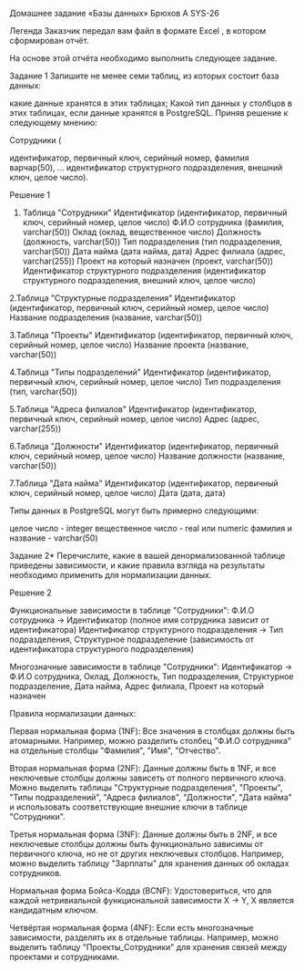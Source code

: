 Домашнее задание «Базы данных» Брюхов А SYS-26

Легенда
Заказчик передал вам файл в формате Excel , в котором сформирован отчёт.

На основе этой отчёта необходимо выполнить следующее задание.

Задание 1
Запишите не менее семи таблиц, из которых состоит база данных:

какие данные хранятся в этих таблицах;
Какой тип данных у столбцов в этих таблицах, если данные хранятся в PostgreSQL.
Приняв решение к следующему мнению:

Сотрудники (

идентификатор, первичный ключ, серийный номер,
фамилия варчар(50),
...
идентификатор структурного подразделения, внешний ключ, целое число).

Решение 1
1.  Таблица "Сотрудники"
Идентификатор (идентификатор, первичный ключ, серийный номер, целое число)
Ф.И.О сотрудника (фамилия, varchar(50))
Оклад (оклад, вещественное число)
Должность (должность, varchar(50))
Тип подразделения (тип подразделения, varchar(50))
Дата найма (дата найма, дата)
Адрес филиала (адрес, varchar(255))
Проект на который назначен (проект, varchar(50))
Идентификатор структурного подразделения (идентификатор структурного подразделения, внешний ключ, целое число)

2.Таблица "Структурные подразделения"
Идентификатор (идентификатор, первичный ключ, серийный номер, целое число)
Название подразделения (название, varchar(50))

3.Таблица "Проекты"
Идентификатор (идентификатор, первичный ключ, серийный номер, целое число)
Название проекта (название, varchar(50))

4.Таблица "Типы подразделений"
Идентификатор (идентификатор, первичный ключ, серийный номер, целое число)
Тип подразделения (тип, varchar(50))

5.Таблица "Адреса филиалов"
Идентификатор (идентификатор, первичный ключ, серийный номер, целое число)
Адрес (адрес, varchar(255))

6.Таблица "Должности"
Идентификатор (идентификатор, первичный ключ, серийный номер, целое число)
Название должности (название, varchar(50))

7.Таблица "Дата найма"
Идентификатор (идентификатор, первичный ключ, серийный номер, целое число)
Дата (дата, дата)

Типы данных в PostgreSQL могут быть примерно следующими:

целое число - integer
вещественное число - real или numeric
фамилия и название - varchar(50)


Задание 2*
Перечислите, какие в вашей денормализованной таблице приведены зависимости, и какие правила взгляда на результаты необходимо применить для нормализации данных.

Решение 2

Функциональные зависимости в таблице "Сотрудники":
Ф.И.О сотрудника -> Идентификатор (полное имя сотрудника зависит от идентификатора)
Идентификатор структурного подразделения -> Тип подразделения, Структурное подразделение (зависимость от идентификатора структурного подразделения)

Многозначные зависимости в таблице "Сотрудники":
Идентификатор -> Ф.И.О сотрудника, Оклад, Должность, Тип подразделения, Структурное подразделение, Дата найма, Адрес филиала, Проект на который назначен

Правила нормализации данных:

Первая нормальная форма (1NF):
Все значения в столбцах должны быть атомарными.
Например, можно разделить столбец "Ф.И.О сотрудника" на отдельные столбцы "Фамилия", "Имя", "Отчество".

Вторая нормальная форма (2NF):
Данные должны быть в 1NF, и все неключевые столбцы должны зависеть от полного первичного ключа.
Можно выделить таблицы "Структурные подразделения", "Проекты", "Типы подразделений", "Адреса филиалов", "Должности", "Дата найма" и использовать соответствующие внешние ключи в таблице "Сотрудники".

Третья нормальная форма (3NF):
Данные должны быть в 2NF, и все неключевые столбцы должны быть функционально зависимы от первичного ключа, но не от других неключевых столбцов.
Например, можно выделить таблицу "Зарплаты" для хранения данных об окладах сотрудников.

Нормальная форма Бойса-Кодда (BCNF):
Удостовериться, что для каждой нетривиальной функциональной зависимости X -> Y, X является кандидатным ключом.

Четвёртая нормальная форма (4NF):
Если есть многозначные зависимости, разделять их в отдельные таблицы.
Например, можно выделить таблицу "Проекты_Сотрудники" для хранения связей между проектами и сотрудниками.
